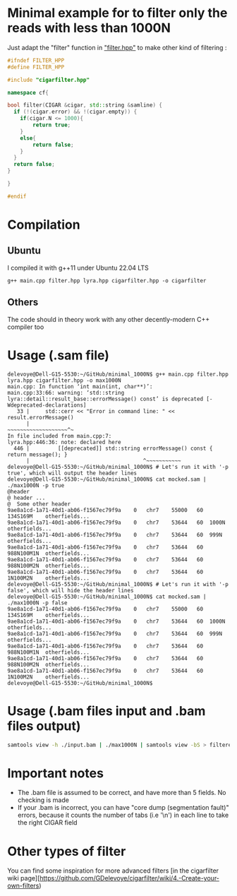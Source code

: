 # Minimal example for to filter only the reads with less than 1000N

Just adapt the "filter" function in ["filter.hpp"](https://github.com/GDelevoye/Example-.bam-filter-C-/blob/main/filter.hpp) to make other kind of filtering :

```C++
#ifndef FILTER_HPP
#define FILTER_HPP

#include "cigarfilter.hpp"

namespace cf{

bool filter(CIGAR &cigar, std::string &samline) {
  if (!(cigar.error) && !(cigar.empty)) {
	if(cigar.N <= 1000){
		return true;
	}
	else{
		return false;
	}
  }
  return false;
}

}

#endif
```

# Compilation

## Ubuntu

I compiled it with g++11 under Ubuntu 22.04 LTS

```
g++ main.cpp filter.hpp lyra.hpp cigarfilter.hpp -o cigarfilter
```

## Others

The code should in theory work with any other decently-modern C++ compiler too

# Usage (.sam file)

```console
delevoye@Dell-G15-5530:~/GitHub/minimal_1000N$ g++ main.cpp filter.hpp lyra.hpp cigarfilter.hpp -o max1000N
main.cpp: In function ‘int main(int, char**)’:
main.cpp:33:66: warning: ‘std::string lyra::detail::result_base::errorMessage() const’ is deprecated [-Wdeprecated-declarations]
   33 |     std::cerr << "Error in command line: " << result.errorMessage()
      |                                               ~~~~~~~~~~~~~~~~~~~^~
In file included from main.cpp:7:
lyra.hpp:446:36: note: declared here
  446 |         [[deprecated]] std::string errorMessage() const { return message(); }
      |                                    ^~~~~~~~~~~~
delevoye@Dell-G15-5530:~/GitHub/minimal_1000N$ # Let's run it with '-p true', which will output the header lines 
delevoye@Dell-G15-5530:~/GitHub/minimal_1000N$ cat mocked.sam | ./max1000N -p true
@header
@ header ...
@  Some other header
9ae8a1cd-1a71-40d1-ab06-f1567ec79f9a	0	chr7	55000	60	134S169M	otherfields...
9ae8a1cd-1a71-40d1-ab06-f1567ec79f9a	0	chr7	53644	60	1000N	otherfields...
9ae8a1cd-1a71-40d1-ab06-f1567ec79f9a	0	chr7	53644	60	999N	otherfields...
9ae8a1cd-1a71-40d1-ab06-f1567ec79f9a	0	chr7	53644	60	988N100M1N	otherfields...
9ae8a1cd-1a71-40d1-ab06-f1567ec79f9a	0	chr7	53644	60	988N100M2N	otherfields...
9ae8a1cd-1a71-40d1-ab06-f1567ec79f9a	0	chr7	53644	60	1N100M2N	otherfields...
delevoye@Dell-G15-5530:~/GitHub/minimal_1000N$ # Let's run it with '-p false', which will hide the header lines
delevoye@Dell-G15-5530:~/GitHub/minimal_1000N$ cat mocked.sam | ./max1000N -p false
9ae8a1cd-1a71-40d1-ab06-f1567ec79f9a	0	chr7	55000	60	134S169M	otherfields...
9ae8a1cd-1a71-40d1-ab06-f1567ec79f9a	0	chr7	53644	60	1000N	otherfields...
9ae8a1cd-1a71-40d1-ab06-f1567ec79f9a	0	chr7	53644	60	999N	otherfields...
9ae8a1cd-1a71-40d1-ab06-f1567ec79f9a	0	chr7	53644	60	988N100M1N	otherfields...
9ae8a1cd-1a71-40d1-ab06-f1567ec79f9a	0	chr7	53644	60	988N100M2N	otherfields...
9ae8a1cd-1a71-40d1-ab06-f1567ec79f9a	0	chr7	53644	60	1N100M2N	otherfields...
delevoye@Dell-G15-5530:~/GitHub/minimal_1000N$ 
```

# Usage (.bam files input and .bam files output)

```bash
samtools view -h ./input.bam | ./max1000N | samtools view -bS > filtered_output.bam
```

# Important notes

- The .bam file is assumed to be correct, and have more than 5 fields. No checking is made
- If your .bam is incorrect, you can have "core dump (segmentation fault)" errors, because it counts the number of tabs (i.e '\n') in each line to take the right CIGAR field


# Other types of filter

You can find some inspiration for more advanced filters [in the cigarfilter wiki page][https://github.com/GDelevoye/cigarfilter/wiki/4.-Create-your-own-filters)
